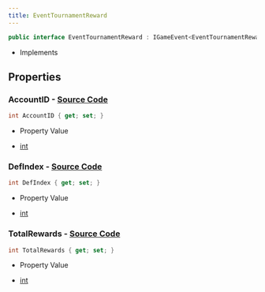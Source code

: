 ```yaml
---
title: EventTournamentReward
---
```


```csharp
public interface EventTournamentReward : IGameEvent<EventTournamentReward>
```

- Implements

## Properties

### **AccountID** - [Source Code](https://github.com/swiftly-solution/swiftlys2/blob/main/managed/src/SwiftlyS2.Generated/GameEvents/Interfaces/EventTournamentReward.cs#L31)

```csharp
int AccountID { get; set; }
```

- Property Value

- [int](https://learn.microsoft.com/dotnet/api/system.int32)

### **DefIndex** - [Source Code](https://github.com/swiftly-solution/swiftlys2/blob/main/managed/src/SwiftlyS2.Generated/GameEvents/Interfaces/EventTournamentReward.cs#L21)

```csharp
int DefIndex { get; set; }
```

- Property Value

- [int](https://learn.microsoft.com/dotnet/api/system.int32)

### **TotalRewards** - [Source Code](https://github.com/swiftly-solution/swiftlys2/blob/main/managed/src/SwiftlyS2.Generated/GameEvents/Interfaces/EventTournamentReward.cs#L26)

```csharp
int TotalRewards { get; set; }
```

- Property Value

- [int](https://learn.microsoft.com/dotnet/api/system.int32)

